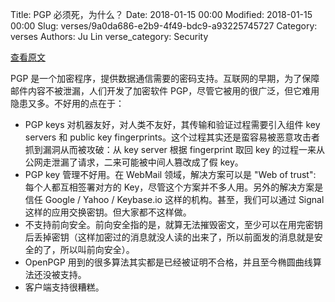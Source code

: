 Title: PGP 必须死，为什么？
Date: 2018-01-15 00:00
Modified: 2018-01-15 00:00
Slug: verses/9a0da686-e2b9-4f49-bdc9-a93225745727
Category: verses
Authors: Ju Lin
verse_category: Security

[查看原文](https://blog.cryptographyengineering.com/2014/08/13/whats-matter-with-pgp/)

PGP 是一个加密程序，提供数据通信需要的密码支持。互联网的早期，为了保障邮件内容不被泄漏，人们开发了加密软件 PGP，尽管它被用的很广泛，但它难用隐患又多。不好用的点在于：

* PGP keys 对机器友好，对人类不友好，其传输和验证过程需要引入组件 key servers 和 public key fingerprints。这个过程其实还是蛮容易被恶意攻击者抓到漏洞从而被攻破：从 key server 根据  fingerprint 取回 key 的过程一来从公网走泄漏了请求，二来可能被中间人篡改成了假 key。
* PGP key 管理不好用。在 WebMail 领域，解决方案可以是 "Web of trust": 每个人都互相签署对方的 Key，尽管这个方案并不多人用。另外的解决方案是信任 Google / Yahoo / Keybase.io 这样的机构。甚至，我们可以通过 Signal 这样的应用交换密钥。但大家都不这样做。
* 不支持前向安全。前向安全指的是，就算无法摧毁密文，至少可以在用完密钥后丢掉密钥（这样加密过的消息就没人读的出来了，所以前面发的消息就是安全的了，所以叫前向安全）。
* OpenPGP 用到的很多算法其实都是已经被证明不合格，并且至今椭圆曲线算法还没被支持。
* 客户端支持很糟糕。

